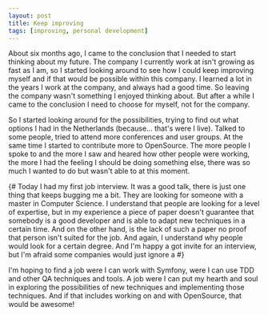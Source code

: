 ```yaml
---
layout: post
title: Keep improving
tags: [improving, personal development]
---
```

About six months ago, I came to the conclusion that I needed to start thinking
about my future. The company I currently work at isn't growing as fast as
I am, so I started looking around to see how I could keep improving myself
and if that would be possible within this company. I learned a lot in the
years I work at the company, and always had a good time. So leaving the
company wasn't something I enjoyed thinking about. But after a while I came
to the conclusion I need to choose for myself, not for the company.

So I started looking around for the possibilities, trying to find out what
options I had in the Netherlands (because... that's were I live). Talked
to some people, tried to attend more conferences and user groups. At the
same time I started to contribute more to OpenSource. The more people I spoke
to and the more I saw and heared how other people were working, the more I
had the feeling I should be doing something else, there was so much I wanted
to do but wasn't able to at this moment.

{# Today I had my first job interview. It was a good talk, there is just one
thing that keeps bugging me a bit. They are looking for someone with a
master in Computer Science. I understand that people are looking for a level
of expertise, but in my experience a piece of paper doesn't guarantee that
somebody is a good developer and is able to adapt new techniques in a certain
time. And on the other hand, is the lack of such a paper no proof that person
isn't suited for the job.
And again, I understand why people would look for a certain degree. And I'm
happy a got invite for an interview, but I'm afraid some companies would
just ignore a #}

I'm hoping to find a job were I can work with Symfony, were I can use TDD
and other QA techniques and tools. A job were I can put my hearth and soul
in exploring the possibilities of new techniques and implementing those
techniques. And if that includes working on and with OpenSource, that would
be awesome!
